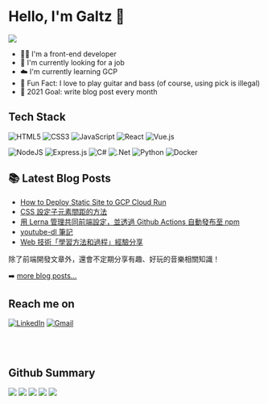 # Hello, I'm Galtz 👋

![](https://komarev.com/ghpvc/?username=YogaPan)

- 👨‍💻 I'm a front-end developer
- 👀 I'm currently looking for a job
- ☁️ I'm currently learning GCP
- 🎸 Fun Fact: I love to play guitar and bass (of course, using pick is illegal)
- 💪 2021 Goal: write blog post every month

## Tech Stack

![HTML5](https://img.shields.io/badge/html5-%23E34F26.svg?style=for-the-badge&logo=html5&logoColor=white)
![CSS3](https://img.shields.io/badge/css3-%231572B6.svg?style=for-the-badge&logo=css3&logoColor=white)
![JavaScript](https://img.shields.io/badge/javascript-%23323330.svg?style=for-the-badge&logo=javascript&logoColor=%23F7DF1E)
![React](https://img.shields.io/badge/react-%2320232a.svg?style=for-the-badge&logo=react&logoColor=%2361DAFB)
![Vue.js](https://img.shields.io/badge/vuejs-%2335495e.svg?style=for-the-badge&logo=vuedotjs&logoColor=%234FC08D)

![NodeJS](https://img.shields.io/badge/node.js-%2343853D.svg?style=for-the-badge&logo=node.js&logoColor=white)
![Express.js](https://img.shields.io/badge/express.js-%23404d59.svg?style=for-the-badge&logo=express&logoColor=%2361DAFB)
![C#](https://img.shields.io/badge/c%23-%23239120.svg?style=for-the-badge&logo=c-sharp&logoColor=white)
![.Net](https://img.shields.io/badge/.NET-5C2D91?style=for-the-badge&logo=.net&logoColor=white)
![Python](https://img.shields.io/badge/python-%2314354C.svg?style=for-the-badge&logo=python&logoColor=white)
![Docker](https://img.shields.io/badge/docker-%230db7ed.svg?style=for-the-badge&logo=docker&logoColor=white)


## 📚 Latest Blog Posts

- [How to Deploy Static Site to GCP Cloud Run](https://galtz.netlify.app/gcp-static-site/)
- [CSS 設定子元素間距的方法](https://galtz.netlify.app/css-gap/)
- [用 Lerna 管理共同前端設定，並透過 Github Actions 自動發布至 npm](https://galtz.netlify.app/f2e-common-config/)
- [youtube-dl 筆記](https://galtz.netlify.app/youtube-dl-note/)
- [Web 技術「學習方法和過程」經驗分享](https://galtz.netlify.app/web-learning-sharing/)

除了前端開發文章外，還會不定期分享有趣、好玩的音樂相關知識！

➡️ [more blog posts...](https://galtz.netlify.app)

## Reach me on

[![LinkedIn](https://img.shields.io/badge/linkedin-%230077B5.svg?style=for-the-badge&logo=linkedin&logoColor=white)](https://www.linkedin.com/in/昱嘉-潘-5a7927ab/)
[![Gmail](https://img.shields.io/badge/Gmail-D14836?style=for-the-badge&logo=gmail&logoColor=white)](mailto:galtz0321@gmail.com)

<br />
<br />

## Github Summary

![](https://github-profile-summary-cards.vercel.app/api/cards/profile-details?username=YogaPan&theme=solarized_dark)
![](https://github-profile-summary-cards.vercel.app/api/cards/repos-per-language?username=YogaPan&theme=solarized_dark)
![](https://github-profile-summary-cards.vercel.app/api/cards/most-commit-language?username=YogaPan&theme=solarized_dark)
![](https://github-profile-summary-cards.vercel.app/api/cards/stats?username=YogaPan&theme=solarized_dark)
![](https://github-profile-summary-cards.vercel.app/api/cards/productive-time?username=YogaPan&theme=solarized_dark)
